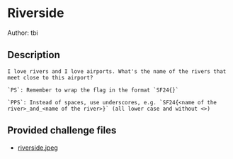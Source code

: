 # Riverside
Author: tbi
## Description
```
I love rivers and I love airports. What's the name of the rivers that meet close to this airport?

`PS`: Remember to wrap the flag in the format `SF24{}`

`PPS`: Instead of spaces, use underscores, e.g. `SF24{<name of the river>_and_<name of the river>}` (all lower case and without <>)

```
## Provided challenge files
* [riverside.jpeg](riverside.jpeg)
